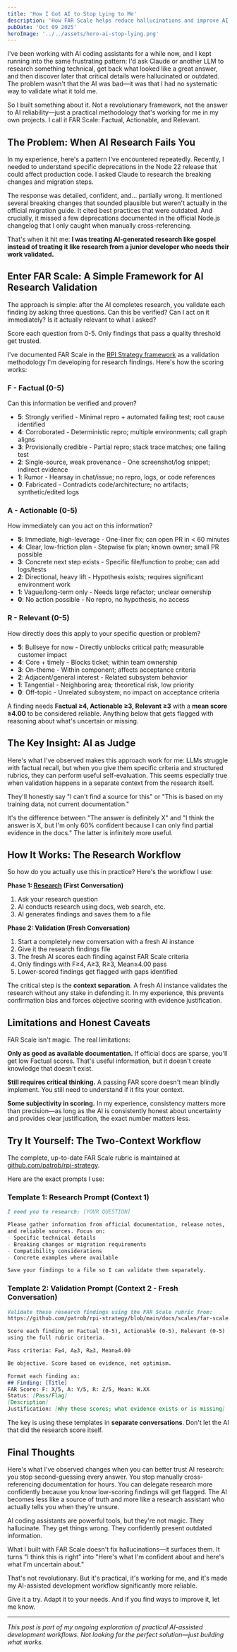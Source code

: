 ```yaml
---
title: 'How I Got AI to Stop Lying to Me'
description: 'How FAR Scale helps reduce hallucinations and improve AI research reliability'
pubDate: 'Oct 09 2025'
heroImage: '../../assets/hero-ai-stop-lying.png'
---
```


I've been working with AI coding assistants for a while now, and I kept running into the same frustrating pattern: I'd ask Claude or another LLM to research something technical, get back what looked like a great answer, and then discover later that critical details were hallucinated or outdated. The problem wasn't that the AI was bad—it was that I had no systematic way to validate what it told me.

So I built something about it. Not a revolutionary framework, not the answer to AI reliability—just a practical methodology that's working for me in my own projects. I call it FAR Scale: Factual, Actionable, and Relevant.

## The Problem: When AI Research Fails You

In my experience, here's a pattern I've encountered repeatedly. Recently, I needed to understand specific deprecations in the Node 22 release that could affect production code. I asked Claude to research the breaking changes and migration steps.

The response was detailed, confident, and... partially wrong. It mentioned several breaking changes that sounded plausible but weren't actually in the official migration guide. It cited best practices that were outdated. And crucially, it missed a few deprecations documented in the official Node.js changelog that I only caught when manually cross-referencing.

That's when it hit me: **I was treating AI-generated research like gospel instead of treating it like research from a junior developer who needs their work validated.**

## Enter FAR Scale: A Simple Framework for AI Research Validation

The approach is simple: after the AI completes research, you validate each finding by asking three questions. Can this be verified? Can I act on it immediately? Is it actually relevant to what I asked?

Score each question from 0-5. Only findings that pass a quality threshold get trusted.

I've documented FAR Scale in the [RPI Strategy framework](https://github.com/patrob/rpi-strategy) as a validation methodology I'm developing for research findings. Here's how the scoring works:

### F - Factual (0-5)
Can this information be verified and proven?

- **5**: Strongly verified - Minimal repro + automated failing test; root cause identified
- **4**: Corroborated - Deterministic repro; multiple environments; call graph aligns
- **3**: Provisionally credible - Partial repro; stack trace matches; one failing test
- **2**: Single-source, weak provenance - One screenshot/log snippet; indirect evidence
- **1**: Rumor - Hearsay in chat/issue; no repro, logs, or code references
- **0**: Fabricated - Contradicts code/architecture; no artifacts; synthetic/edited logs

### A - Actionable (0-5)
How immediately can you act on this information?

- **5**: Immediate, high-leverage - One-liner fix; can open PR in < 60 minutes
- **4**: Clear, low-friction plan - Stepwise fix plan; known owner; small PR possible
- **3**: Concrete next step exists - Specific file/function to probe; can add logs/tests
- **2**: Directional, heavy lift - Hypothesis exists; requires significant environment work
- **1**: Vague/long-term only - Needs large refactor; unclear ownership
- **0**: No action possible - No repro, no hypothesis, no access

### R - Relevant (0-5)
How directly does this apply to your specific question or problem?

- **5**: Bullseye for now - Directly unblocks critical path; measurable customer impact
- **4**: Core + timely - Blocks ticket; within team ownership
- **3**: On-theme - Within component; affects acceptance criteria
- **2**: Adjacent/general interest - Related subsystem behavior
- **1**: Tangential - Neighboring area; theoretical risk, low priority
- **0**: Off-topic - Unrelated subsystem; no impact on acceptance criteria

A finding needs **Factual ≥4, Actionable ≥3, Relevant ≥3** with a **mean score ≥4.00** to be considered reliable. Anything below that gets flagged with reasoning about what's uncertain or missing.

## The Key Insight: AI as Judge

Here's what I've observed makes this approach work for me: LLMs struggle with factual recall, but when you give them specific criteria and structured rubrics, they can perform useful self-evaluation. This seems especially true when validation happens in a separate context from the research itself.

They'll honestly say "I can't find a source for this" or "This is based on my training data, not current documentation."

It's the difference between "The answer is definitely X" and "I think the answer is X, but I'm only 60% confident because I can only find partial evidence in the docs." The latter is infinitely more useful.

## How It Works: The Research Workflow

So how do you actually use this in practice? Here's the workflow I use:

**Phase 1: [Research](https://github.com/patrob/rpi-strategy/blob/main/docs/phases/Research.md) (First Conversation)**
1. Ask your research question
2. AI conducts research using docs, web search, etc.
3. AI generates findings and saves them to a file

**Phase 2: Validation (Fresh Conversation)**
1. Start a completely new conversation with a fresh AI instance
2. Give it the research findings file
3. The fresh AI scores each finding against FAR Scale criteria
4. Only findings with F≥4, A≥3, R≥3, Mean≥4.00 pass
5. Lower-scored findings get flagged with gaps identified

The critical step is the **context separation**. A fresh AI instance validates the research without any stake in defending it. In my experience, this prevents confirmation bias and forces objective scoring with evidence justification.

## Limitations and Honest Caveats

FAR Scale isn't magic. The real limitations:

**Only as good as available documentation.** If official docs are sparse, you'll get low Factual scores. That's useful information, but it doesn't create knowledge that doesn't exist.

**Still requires critical thinking.** A passing FAR score doesn't mean blindly implement. You still need to understand if it fits your context.

**Some subjectivity in scoring.** In my experience, consistency matters more than precision—as long as the AI is consistently honest about uncertainty and provides clear justification, the exact number matters less.

## Try It Yourself: The Two-Context Workflow

The complete, up-to-date FAR Scale rubric is maintained at [github.com/patrob/rpi-strategy](https://github.com/patrob/rpi-strategy/blob/main/docs/scales/far-scale.md).

Here are the exact prompts I use:

### Template 1: Research Prompt (Context 1)

```markdown
I need you to research: [YOUR QUESTION]

Please gather information from official documentation, release notes,
and reliable sources. Focus on:
- Specific technical details
- Breaking changes or migration requirements
- Compatibility considerations
- Concrete examples where available

Save your findings to a file so I can validate them separately.
```

### Template 2: Validation Prompt (Context 2 - Fresh Conversation)

```markdown
Validate these research findings using the FAR Scale rubric from:
https://github.com/patrob/rpi-strategy/blob/main/docs/scales/far-scale.md

Score each finding on Factual (0-5), Actionable (0-5), Relevant (0-5)
using the full rubric criteria.

Pass criteria: F≥4, A≥3, R≥3, Mean≥4.00

Be objective. Score based on evidence, not optimism.

Format each finding as:
## Finding: [Title]
FAR Score: F: X/5, A: Y/5, R: Z/5, Mean: W.XX
Status: [Pass/Flag]
[Description]
Justification: [Why these scores; what evidence exists or is missing]
```

The key is using these templates in **separate conversations**. Don't let the AI that did the research score itself.

## Final Thoughts

Here's what I've observed changes when you can better trust AI research: you stop second-guessing every answer. You stop manually cross-referencing documentation for hours. You can delegate research more confidently because you know low-scoring findings will get flagged. The AI becomes less like a source of truth and more like a research assistant who actually tells you when they're unsure.

AI coding assistants are powerful tools, but they're not magic. They hallucinate. They get things wrong. They confidently present outdated information.

What I built with FAR Scale doesn't fix hallucinations—it surfaces them. It turns "I think this is right" into "Here's what I'm confident about and here's what I'm uncertain about."

That's not revolutionary. But it's practical, it's working for me, and it's made my AI-assisted development workflow significantly more reliable.

Give it a try. Adapt it to your needs. And if you find ways to improve it, let me know.

---

*This post is part of my ongoing exploration of practical AI-assisted development workflows. Not looking for the perfect solution—just building what works.*
